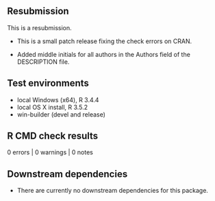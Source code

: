 Resubmission
------------

This is a resubmission.

-   This is a small patch release fixing the check errors on CRAN.

-   Added middle initials for all authors in the Authors field of the
    DESCRIPTION file.

Test environments
-----------------

-   local Windows (x64), R 3.4.4
-   local OS X install, R 3.5.2
-   win-builder (devel and release)

R CMD check results
-------------------

0 errors | 0 warnings | 0 notes

Downstream dependencies
-----------------------

-   There are currently no downstream dependencies for this package.
